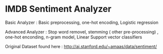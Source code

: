 # IMDB Sentiment Analyzer

Basic Analyzer : Basic preprocessing, one-hot encoding, Logistic regression

Advanced Analyzer : Stop word removel, stemming ( other pre-processing) , one-hot enconding, n-gram model, Linear Support vector classifiers

Original Dataset found here : http://ai.stanford.edu/~amaas/data/sentiment/ 
